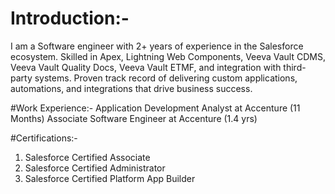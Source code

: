 # Introduction:-
I am a Software engineer with 2+ years of experience in the Salesforce ecosystem. Skilled in Apex, Lightning Web Components, Veeva Vault CDMS, Veeva Vault Quality Docs, Veeva Vault ETMF, and integration with third-party systems. Proven track record of delivering custom applications, automations, and integrations that drive business success.

#Work Experience:- 
Application Development Analyst at Accenture (11 Months)
Associate Software Engineer at Accenture (1.4 yrs)


#Certifications:-
1) Salesforce Certified Associate
2) Salesforce Certified Administrator
3) Salesforce Certified Platform App Builder



